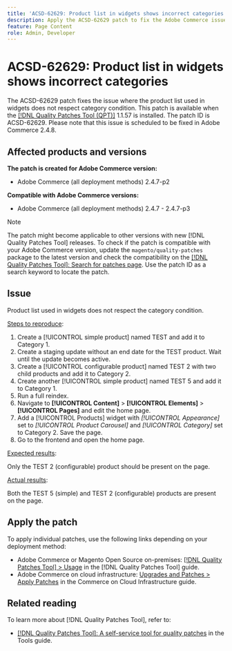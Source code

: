 ```yaml
---
title: 'ACSD-62629: Product list in widgets shows incorrect categories'
description: Apply the ACSD-62629 patch to fix the Adobe Commerce issue where a product list used in widgets does not respect category condition.
feature: Page Content
role: Admin, Developer
---
```


# ACSD-62629: Product list in widgets shows incorrect categories 

The ACSD-62629 patch fixes the issue where the product list used in widgets does not respect category condition. This patch is available when the [[!DNL Quality Patches Tool (QPT)]](/help/tools/quality-patches-tool/quality-patches-tool-to-self-serve-quality-patches.md) 1.1.57 is installed. The patch ID is ACSD-62629. Please note that this issue is scheduled to be fixed in Adobe Commerce 2.4.8.

## Affected products and versions

**The patch is created for Adobe Commerce version:**

* Adobe Commerce (all deployment methods) 2.4.7-p2

**Compatible with Adobe Commerce versions:**

* Adobe Commerce (all deployment methods) 2.4.7 - 2.4.7-p3

>[!NOTE]
>
>The patch might become applicable to other versions with new [!DNL Quality Patches Tool] releases. To check if the patch is compatible with your Adobe Commerce version, update the `magento/quality-patches` package to the latest version and check the compatibility on the [[!DNL Quality Patches Tool]: Search for patches page](https://experienceleague.adobe.com/tools/commerce-quality-patches/index.html). Use the patch ID as a search keyword to locate the patch.

## Issue

Product list used in widgets does not respect the category condition.

<u>Steps to reproduce</u>:

1. Create a [!UICONTROL simple product] named TEST and add it to Category 1.
1. Create a staging update without an end date for the TEST product. Wait until the update becomes active.
1. Create a [!UICONTROL configurable product] named TEST 2 with two child products and add it to Category 2.
1. Create another [!UICONTROL simple product] named TEST 5 and add it to Category 1.
1. Run a full reindex.
1. Navigate to **[!UICONTROL Content]** > **[!UICONTROL Elements]** > **[!UICONTROL Pages]** and edit the home page.
1. Add a [!UICONTROL Products] widget with *[!UICONTROL Appearance]* set to *[!UICONTROL Product Carousel]* and *[!UICONTROL Category]* set to Category 2. Save the page.
1. Go to the frontend and open the home page.

<u>Expected results</u>:

Only the TEST 2 (configurable) product should be present on the page.

<u>Actual results</u>:

Both the TEST 5 (simple) and TEST 2 (configurable) products are present on the page.

## Apply the patch

To apply individual patches, use the following links depending on your deployment method:

* Adobe Commerce or Magento Open Source on-premises: [[!DNL Quality Patches Tool] > Usage](/help/tools/quality-patches-tool/usage.md) in the [!DNL Quality Patches Tool] guide.
* Adobe Commerce on cloud infrastructure: [Upgrades and Patches > Apply Patches](https://experienceleague.adobe.com/docs/commerce-cloud-service/user-guide/develop/upgrade/apply-patches.html) in the Commerce on Cloud Infrastructure guide.


## Related reading

To learn more about [!DNL Quality Patches Tool], refer to:

* [[!DNL Quality Patches Tool]: A self-service tool for quality patches](/help/tools/quality-patches-tool/quality-patches-tool-to-self-serve-quality-patches.md) in the Tools guide.
